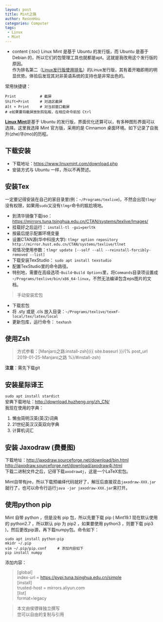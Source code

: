 ```yaml
---
layout: post
title: Mint之路
author: ResonHou
categories: Computer
tags:
 - Linux
 - Mint
---
```


* content
{:toc}
Linux Mint 是基于 Ubuntu 的发行版，而 Ubuntu 是基于 Debian 的，所以它们的包管理工具也就都是apt。这就是我改用这个发行版的原因。  
作为排名第二（[Linux发行版使用排名](https://distrowatch.com/dwres.php?resource=popularity)）的Linux发行版，其有着开箱即用的明显优势。体验后发现其对非英语系统的支持也是非常出色的。

常用快捷键：
```
Print           # 截屏
Shift+Print     # 对选区截屏
Alt + Print     # 对当前窗口截屏
# e如果要将截屏放到剪贴板，在相应命令前加 Ctrl
```
<!-- more -->

[**Linux Mint**](https://www.linuxmint.com)是基于 Ubuntu 的发行版，界面优化还算可以，有多种图形界面可以选择。这里我选择 Mint 官方版，采用的是 Cinnamon 桌面环境。如下记录了自我升(zhe)华(mo)的历程。  

## 下载安装
* 下载地址：https://www.linuxmint.com/download.php
* 安装方式与 Ubuntu 一样，所以不再赘述。

## 安装Tex
一定要记得安装在自己的家目录里(例：`~/Programs/texlive`)，不然会出现`tlmgr`没有权限，如果用`sudo`又没有`tlmgr`命令的尴尬境地。  
* 到清华镜像下载iso：https://mirrors.tuna.tsinghua.edu.cn/CTAN/systems/texlive/Images/
* 挂载好之后运行：      `install-tl -gui=perltk`
* 按最后提示配置环境变量
* 设置CTAN源(华中科技大学):           `tlmgr option repository http://mirror.hust.edu.cn/CTAN/systems/texlive/tlnet`
* 视情况使用参数：`tlmgr update [--self --all --reinstall-forcibly-removed --list]`
* 下载安装TexStudio：   `sudo apt install texstudio`
* 配置TexStudio里的命令路径。
* 特别地，需要在高级选项-`Build`-`Build Options`里，将`Commands`目录项设置成`~/Programs/texlive/bin/x86_64-linux`，不然无法编译包含eps图片的文档。

> 手动安装宏包  

* 下载宏包
* 将 .sty 或是 .cls 放入目录：`~/Programs/texlive/texmf-local/tex/latex/local`
* 更新包库，运行命令：    `texhash`

## 使用Zsh
> 方式参看：[Manjaro之路:install-zsh]({{ site.baseurl }}/{% post_url 2019-01-25-Manjaro之路 %}/#install-zsh)   

**注意**：需先下载git

## 安装星际译王
`sudo apt install stardict `  
安典下载地址：http://download.huzheng.org/zh_CN/  
我现在使用的字典：  
1. 懒虫简明汉英(英汉)词典
2. 21世纪英汉汉英双向字典
3. 计算机词汇

## 安装 Jaxodraw (费曼图)
下载地址：http://jaxodraw.sourceforge.net/download/bin.html  
http://jaxodraw.sourceforge.net/download/axodraw4j.html  
下载二进制文件之后，记得下载`axodraw4j`，这是一个LaTeX宏包。

Mint自带有jre，所以下载预编绎代码就好了，解压后直接双击`jaxodraw-XXX.jar`就行了，也可以命令行运行`java -jar jaxodraw-XXX.jar`来打开。

## 使用python pip
Mint 自带 python ，但是没有 pip 包，所以先要下载 pip ( Mint19.1 现在默认使用的 python2.7 ，所以默认 pip 为 pip2 ，如果要使用 python3 ，则要下载 pip3 )，然后更改pip源，再下载numpy包。命令如下：
```
sudo apt install python-pip
mkidr ~/.pip
vim ~/.pip/pip.conf     # 添加内容如下
pip install numpy
```
添加内容：  
> [global]  
index-url = https://pypi.tuna.tsinghua.edu.cn/simple  
[install]  
trusted-host = mirrors.aliyun.com  
[list]  
format=legacy  



> 本文由侯镖锋独立撰写  
> 您可以自由的复制与引用